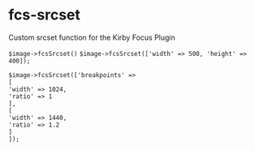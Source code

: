 # fcs-srcset
Custom srcset function for the Kirby Focus Plugin

`$image->fcsSrcset()`
`$image->fcsSrcset(['width' => 500, 'height' => 400]);`
```
$image->fcsSrcset(['breakpoints' => 
[
'width' => 1024,
'ratio' => 1
],
[
'width' => 1440,
'ratio' => 1.2
]
]);
```
